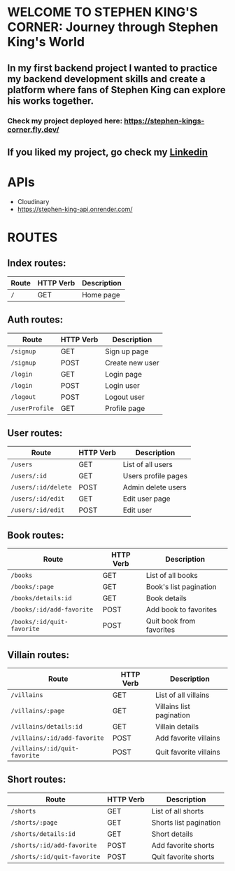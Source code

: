 # WELCOME TO STEPHEN KING'S CORNER: Journey through Stephen King's World

## In my first backend project I wanted to practice my backend development skills and create a platform where fans of Stephen King can explore his works together.

### Check my project deployed here: https://stephen-kings-corner.fly.dev/

If you liked my project, go check my [Linkedin](https://www.linkedin.com/in/ana-zamora-narvaez/)
----

# APIs
* Cloudinary
* https://stephen-king-api.onrender.com/


# ROUTES

## Index routes:
|         Route         | HTTP Verb |     Description        |
|-----------------------|-----------|------------------------|
|`/`                    |GET        |Home page               |

## Auth routes:

|         Route         | HTTP Verb |     Description        |
|-----------------------|-----------|------------------------|
|`/signup`              |GET        |Sign up page            |
|`/signup`              |POST       |Create new user         |     
|`/login`               |GET        |Login page              |  
|`/login`               |POST       |Login user              |     
|`/logout`              |POST       |Logout user             | 
|`/userProfile`         |GET        |Profile page            | 

## User routes:

|         Route         | HTTP Verb |     Description        |
|-----------------------|-----------|------------------------|
|`/users`               |GET        |List of all users       |
|`/users/:id`           |GET        |Users profile pages     |     
|`/users/:id/delete`    |POST       |Admin delete users      |
|`/users/:id/edit`      |GET        |Edit user page          |  
|`/users/:id/edit`      |POST       |Edit user               |     

## Book routes:

|          Route           | HTTP Verb |     Description        |
|--------------------------|-----------|------------------------|
|`/books`                  |GET        |List of all books       |
|`/books/:page`            |GET        |Book's list pagination  |
|`/books/details:id`       |GET        |Book details            |
|`/books/:id/add-favorite` |POST       |Add book to favorites   |
|`/books/:id/quit-favorite`|POST       |Quit book from favorites|

## Villain routes:

|           Route             | HTTP Verb |     Description        |
|-----------------------------|-----------|------------------------|
|`/villains`                  |GET        |List of all villains    |
|`/villains/:page`            |GET        |Villains list pagination|
|`/villains/details:id`       |GET        |Villain details         |
|`/villains/:id/add-favorite` |POST       |Add favorite villains   |
|`/villains/:id/quit-favorite`|POST       |Quit favorite villains  |

## Short routes:

|            Route          | HTTP Verb |     Description        |
|---------------------------|-----------|------------------------|
|`/shorts`                  |GET        |List of all shorts      |
|`/shorts/:page`            |GET        |Shorts list pagination  |
|`/shorts/details:id`       |GET        |Short details           |
|`/shorts/:id/add-favorite` |POST       |Add favorite shorts     |
|`/shorts/:id/quit-favorite`|POST       |Quit favorite shorts    |